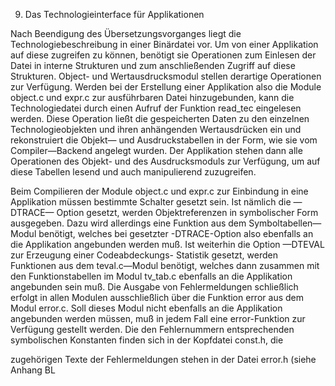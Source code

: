 9. Das Technologieinterface für Applikationen

Nach Beendigung des Übersetzungsvorganges liegt die Technologiebeschreibung
in einer Binärdatei vor. Um von einer Applikation auf diese zugreifen zu können,
benötigt sie Operationen zum Einlesen der Datei in interne Strukturen und zum
anschließenden Zugriff auf diese Strukturen. Object- und Wertausdrucksmodul
stellen derartige Operationen zur Verfügung. Werden bei der Erstellung einer
Applikation also die Module object.c und expr.c zur ausführbaren Datei
hinzugebunden, kann die Technologiedatei durch einen Aufruf der Funktion
read_tec eingelesen werden. Diese Operation ließt die gespeicherten Daten zu den
einzelnen Technologieobjekten und ihren anhängenden Wertausdrücken ein und
rekonstruiert die Objekt— und Ausdruckstabellen in der Form, wie sie vom
Compiler—Backend angelegt wurden. Der Applikation stehen dann alle Operationen
des Objekt- und des Ausdrucksmoduls zur Verfügung, um auf diese Tabellen lesend
und auch manipulierend zuzugreifen.

Beim Compilieren der Module object.c und expr.c zur Einbindung in eine
Applikation müssen bestimmte Schalter gesetzt sein. Ist nämlich die —DTRACE—
Option gesetzt, werden Objektreferenzen in symbolischer Form ausgegeben. Dazu
wird allerdings eine Funktion aus dem Symboltabellen—Modul benötigt, welches bei
gesetzter -DTRACE-Option also ebenfalls an die Applikation angebunden werden
muß. Ist weiterhin die Option —DTEVAL zur Erzeugung einer Codeabdeckungs-
Statistik gesetzt, werden Funktionen aus dem teval.c—Modul benötigt, welches dann
zusammen mit den Funktionstabellen im Modul tv_tab.c ebenfalls an die Applikation
angebunden sein muß. Die Ausgabe von Fehlermeldungen schließlich erfolgt in allen
Modulen ausschließlich über die Funktion error aus dem Modul error.c. Soll dieses
Modul nicht ebenfalls an die Applikation angebunden werden müssen, muß in jedem
Fall eine error-Funktion zur Verfügung gestellt werden. Die den Fehlernummern
entsprechenden symbolischen Konstanten finden sich in der Kopfdatei const.h, die

zugehörigen Texte der Fehlermeldungen stehen in der Datei error.h (siehe
Anhang BL
